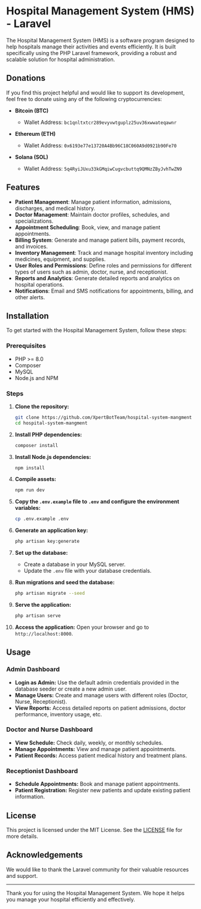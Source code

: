 # Hospital Management System (HMS) - Laravel

The Hospital Management System (HMS) is a software program designed to help hospitals manage their activities and events efficiently. It is built specifically using the PHP Laravel framework, providing a robust and scalable solution for hospital administration.

## Donations

If you find this project helpful and would like to support its development, feel free to donate using any of the following cryptocurrencies:

- **Bitcoin (BTC)**
  - Wallet Address: `bc1qnltxtcr289evyvwtguplz25uv36xwwateqawnr`

- **Ethereum (ETH)**
  - Wallet Address: `0x6193e77e13720A4Bb96C18C060A9d0921b90Fe70`

- **Solana (SOL)**
  - Wallet Address: `5q4RyiJUxu33kGMqiwCugvcbuttq9QMNzZByJvhTwZN9`


## Features

- **Patient Management**: Manage patient information, admissions, discharges, and medical history.
- **Doctor Management**: Maintain doctor profiles, schedules, and specializations.
- **Appointment Scheduling**: Book, view, and manage patient appointments.
- **Billing System**: Generate and manage patient bills, payment records, and invoices.
- **Inventory Management**: Track and manage hospital inventory including medicines, equipment, and supplies.
- **User Roles and Permissions**: Define roles and permissions for different types of users such as admin, doctor, nurse, and receptionist.
- **Reports and Analytics**: Generate detailed reports and analytics on hospital operations.
- **Notifications**: Email and SMS notifications for appointments, billing, and other alerts.

## Installation

To get started with the Hospital Management System, follow these steps:

### Prerequisites

- PHP >= 8.0
- Composer
- MySQL
- Node.js and NPM

### Steps

1. **Clone the repository:**
    ```bash
    git clone https://github.com/XpertBotTeam/hospital-system-mangment
    cd hospital-system-mangment
    ```

2. **Install PHP dependencies:**
    ```bash
    composer install
    ```

3. **Install Node.js dependencies:**
    ```bash
    npm install
    ```

4. **Compile assets:**
    ```bash
    npm run dev
    ```

5. **Copy the `.env.example` file to `.env` and configure the environment variables:**
    ```bash
    cp .env.example .env
    ```

6. **Generate an application key:**
    ```bash
    php artisan key:generate
    ```

7. **Set up the database:**
    - Create a database in your MySQL server.
    - Update the `.env` file with your database credentials.

8. **Run migrations and seed the database:**
    ```bash
    php artisan migrate --seed
    ```

9. **Serve the application:**
    ```bash
    php artisan serve
    ```

10. **Access the application:**
    Open your browser and go to `http://localhost:8000`.

## Usage

### Admin Dashboard

- **Login as Admin:** Use the default admin credentials provided in the database seeder or create a new admin user.
- **Manage Users:** Create and manage users with different roles (Doctor, Nurse, Receptionist).
- **View Reports:** Access detailed reports on patient admissions, doctor performance, inventory usage, etc.

### Doctor and Nurse Dashboard

- **View Schedule:** Check daily, weekly, or monthly schedules.
- **Manage Appointments:** View and manage patient appointments.
- **Patient Records:** Access patient medical history and treatment plans.

### Receptionist Dashboard

- **Schedule Appointments:** Book and manage patient appointments.
- **Patient Registration:** Register new patients and update existing patient information.



## License

This project is licensed under the MIT License. See the [LICENSE](LICENSE) file for more details.

## Acknowledgements

We would like to thank the Laravel community for their valuable resources and support.



---

Thank you for using the Hospital Management System. We hope it helps you manage your hospital efficiently and effectively.
